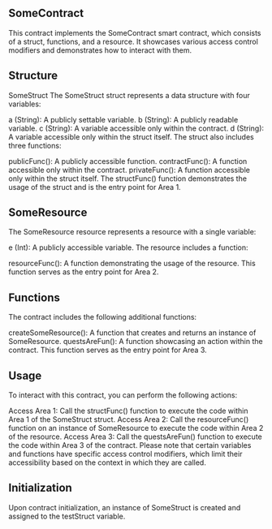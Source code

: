 ## SomeContract
This contract implements the SomeContract smart contract, which consists of a struct, functions, and a resource. It showcases various access control modifiers and demonstrates how to interact with them.

## Structure
SomeStruct
The SomeStruct struct represents a data structure with four variables:

a (String): A publicly settable variable.
b (String): A publicly readable variable.
c (String): A variable accessible only within the contract.
d (String): A variable accessible only within the struct itself.
The struct also includes three functions:

publicFunc(): A publicly accessible function.
contractFunc(): A function accessible only within the contract.
privateFunc(): A function accessible only within the struct itself.
The structFunc() function demonstrates the usage of the struct and is the entry point for Area 1.

## SomeResource
The SomeResource resource represents a resource with a single variable:

e (Int): A publicly accessible variable.
The resource includes a function:

resourceFunc(): A function demonstrating the usage of the resource. This function serves as the entry point for Area 2.
## Functions
The contract includes the following additional functions:

createSomeResource(): A function that creates and returns an instance of SomeResource.
questsAreFun(): A function showcasing an action within the contract. This function serves as the entry point for Area 3.
## Usage
To interact with this contract, you can perform the following actions:

Access Area 1: Call the structFunc() function to execute the code within Area 1 of the SomeStruct struct.
Access Area 2: Call the resourceFunc() function on an instance of SomeResource to execute the code within Area 2 of the resource.
Access Area 3: Call the questsAreFun() function to execute the code within Area 3 of the contract.
Please note that certain variables and functions have specific access control modifiers, which limit their accessibility based on the context in which they are called.

## Initialization
Upon contract initialization, an instance of SomeStruct is created and assigned to the testStruct variable.
